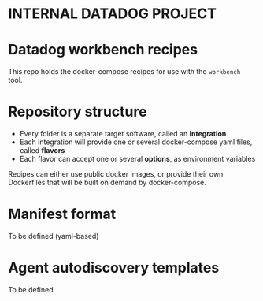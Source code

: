 # INTERNAL DATADOG PROJECT

# Datadog workbench recipes

This repo holds the docker-compose recipes for use with the `workbench` tool.

# Repository structure

- Every folder is a separate target software, called an **integration**
- Each integration will provide one or several docker-compose yaml files, called **flavors**
- Each flavor can accept one or several **options**, as environment variables

Recipes can either use public docker images, or provide their own Dockerfiles that will be built on demand
by docker-compose.

# Manifest format

To be defined (yaml-based)


# Agent autodiscovery templates

To be defined
